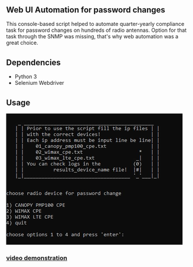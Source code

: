 ######  <h2> Web UI Automation for password changes
 
This console-based script helped to automate quarter-yearly compliance task for password changes on hundreds of radio antennas. Option for that task through the SNMP was missing, that's why web automation was a great choice.

######  <h2> Dependencies

* Python 3
* Selenium Webdriver

######  <h2> Usage

<img src="files/radio.JPG">

<h3><a href="https://arturfatkul.github.io/webautomation-4radio-antennas/">video demonstration</a></h3>



